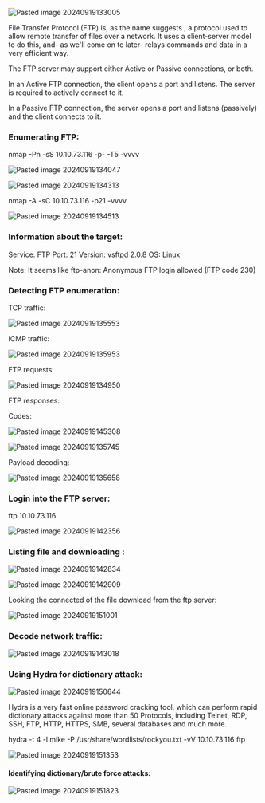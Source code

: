 


![Pasted image 20240919133005](https://github.com/user-attachments/assets/a0751fbc-f431-40a3-aab8-7570c72c9f0f)

File Transfer Protocol (FTP) is, as the name suggests , a protocol used to allow remote transfer of files over a network. It uses a client-server model to do this, and- as we'll come on to later- relays commands and data in a very efficient way.

The FTP server may support either Active or Passive connections, or both.  

In an Active FTP connection, the client opens a port and listens. The server is required to actively connect to it. 

In a Passive FTP connection, the server opens a port and listens (passively) and the client connects to it.  


### Enumerating FTP:


nmap -Pn -sS 10.10.73.116 -p- -T5 -vvvv 


![Pasted image 20240919134047](https://github.com/user-attachments/assets/8c887aa2-2452-4beb-ac6f-6a2ef84e9a0e)



![Pasted image 20240919134313](https://github.com/user-attachments/assets/62c0580c-e92a-4386-af16-1ef9bfdb154e)

nmap -A -sC 10.10.73.116 -p21 -vvvv 


![Pasted image 20240919134513](https://github.com/user-attachments/assets/5d5dc7c8-4375-452b-811b-07d8d7a6e53b)


### Information about the target:

Service: FTP
Port: 21
Version: vsftpd 2.0.8
OS: Linux

Note: It seems like ftp-anon: Anonymous FTP login allowed (FTP code 230)
### Detecting FTP enumeration:

TCP traffic:


![Pasted image 20240919135553](https://github.com/user-attachments/assets/29ca822e-99b7-47a6-9257-5369bf7e7157)


 ICMP traffic:
 

![Pasted image 20240919135953](https://github.com/user-attachments/assets/74317e5e-faee-4cbc-a530-f7fcb15633b6)


FTP requests:



![Pasted image 20240919134950](https://github.com/user-attachments/assets/302295c9-4e87-4432-a6cb-528f834f8199)


FTP responses:

Codes:


![Pasted image 20240919145308](https://github.com/user-attachments/assets/6d06febd-dff7-41f6-a55d-16265d563220)


![Pasted image 20240919135745](https://github.com/user-attachments/assets/8564b1e5-dd23-4633-abdd-da473d5c6fd9)


Payload decoding:


![Pasted image 20240919135658](https://github.com/user-attachments/assets/d3dc2e13-7626-4077-a3a5-0c3df12c530f)


### Login into the FTP server:

ftp 10.10.73.116


![Pasted image 20240919142356](https://github.com/user-attachments/assets/e855ceba-0192-4761-9973-2ec2bca56bf6)


### Listing file and downloading :


![Pasted image 20240919142834](https://github.com/user-attachments/assets/cec12814-61b1-4ae6-a2fb-07af24704a03)


![Pasted image 20240919142909](https://github.com/user-attachments/assets/814cf631-344e-43cf-b848-4162ab89037a)


Looking the connected of the file download from the ftp server:


![Pasted image 20240919151001](https://github.com/user-attachments/assets/c0ba9c2a-3aff-44f5-9759-e611ec0115e3)


### Decode network traffic:


![Pasted image 20240919143018](https://github.com/user-attachments/assets/3e308adc-df69-4881-a509-f6bfa7527b99)


### Using Hydra for dictionary attack:


![Pasted image 20240919150644](https://github.com/user-attachments/assets/371e9ac5-d187-4ff3-9d79-0d114e150b76)


Hydra is a very fast online password cracking tool, which can perform rapid dictionary attacks against more than 50 Protocols, including Telnet, RDP, SSH, FTP, HTTP, HTTPS, SMB, several databases and much more.

hydra -t 4 -l mike -P /usr/share/wordlists/rockyou.txt -vV 10.10.73.116 ftp


![Pasted image 20240919151353](https://github.com/user-attachments/assets/a112df38-e363-4b65-9d35-a45b4757b55b)


#### Identifying dictionary/brute force attacks: 


![Pasted image 20240919151823](https://github.com/user-attachments/assets/6f8bc2df-2b1c-482f-9b55-8e1718c28946)


